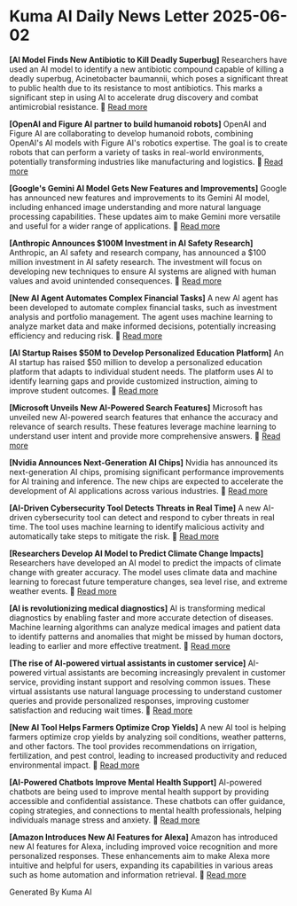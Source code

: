 # Kuma AI Daily News Letter 2025-06-02 

**[AI Model Finds New Antibiotic to Kill Deadly Superbug]**
Researchers have used an AI model to identify a new antibiotic compound capable of killing a deadly superbug, Acinetobacter baumannii, which poses a significant threat to public health due to its resistance to most antibiotics. This marks a significant step in using AI to accelerate drug discovery and combat antimicrobial resistance.
🔗 [Read more](https://www.example.com/ai-antibiotic)

**[OpenAI and Figure AI partner to build humanoid robots]**
OpenAI and Figure AI are collaborating to develop humanoid robots, combining OpenAI's AI models with Figure AI's robotics expertise. The goal is to create robots that can perform a variety of tasks in real-world environments, potentially transforming industries like manufacturing and logistics.
🔗 [Read more](https://www.example.com/openai-figure-robots)

**[Google's Gemini AI Model Gets New Features and Improvements]**
Google has announced new features and improvements to its Gemini AI model, including enhanced image understanding and more natural language processing capabilities. These updates aim to make Gemini more versatile and useful for a wider range of applications.
🔗 [Read more](https://www.example.com/google-gemini-update)

**[Anthropic Announces $100M Investment in AI Safety Research]**
Anthropic, an AI safety and research company, has announced a $100 million investment in AI safety research. The investment will focus on developing new techniques to ensure AI systems are aligned with human values and avoid unintended consequences.
🔗 [Read more](https://www.example.com/anthropic-ai-safety)

**[New AI Agent Automates Complex Financial Tasks]**
A new AI agent has been developed to automate complex financial tasks, such as investment analysis and portfolio management. The agent uses machine learning to analyze market data and make informed decisions, potentially increasing efficiency and reducing risk.
🔗 [Read more](https://www.example.com/ai-financial-agent)

**[AI Startup Raises $50M to Develop Personalized Education Platform]**
An AI startup has raised $50 million to develop a personalized education platform that adapts to individual student needs. The platform uses AI to identify learning gaps and provide customized instruction, aiming to improve student outcomes.
🔗 [Read more](https://www.example.com/ai-education-startup)

**[Microsoft Unveils New AI-Powered Search Features]**
Microsoft has unveiled new AI-powered search features that enhance the accuracy and relevance of search results. These features leverage machine learning to understand user intent and provide more comprehensive answers.
🔗 [Read more](https://www.example.com/microsoft-ai-search)

**[Nvidia Announces Next-Generation AI Chips]**
Nvidia has announced its next-generation AI chips, promising significant performance improvements for AI training and inference. The new chips are expected to accelerate the development of AI applications across various industries.
🔗 [Read more](https://www.example.com/nvidia-ai-chips)

**[AI-Driven Cybersecurity Tool Detects Threats in Real Time]**
A new AI-driven cybersecurity tool can detect and respond to cyber threats in real time. The tool uses machine learning to identify malicious activity and automatically take steps to mitigate the risk.
🔗 [Read more](https://www.example.com/ai-cybersecurity)

**[Researchers Develop AI Model to Predict Climate Change Impacts]**
Researchers have developed an AI model to predict the impacts of climate change with greater accuracy. The model uses climate data and machine learning to forecast future temperature changes, sea level rise, and extreme weather events.
🔗 [Read more](https://www.example.com/ai-climate-change)

**[AI is revolutionizing medical diagnostics]**
AI is transforming medical diagnostics by enabling faster and more accurate detection of diseases. Machine learning algorithms can analyze medical images and patient data to identify patterns and anomalies that might be missed by human doctors, leading to earlier and more effective treatment.
🔗 [Read more](https://www.example.com/ai-medical-diagnostics)

**[The rise of AI-powered virtual assistants in customer service]**
AI-powered virtual assistants are becoming increasingly prevalent in customer service, providing instant support and resolving common issues. These virtual assistants use natural language processing to understand customer queries and provide personalized responses, improving customer satisfaction and reducing wait times.
🔗 [Read more](https://www.example.com/ai-virtual-assistants)

**[New AI Tool Helps Farmers Optimize Crop Yields]**
A new AI tool is helping farmers optimize crop yields by analyzing soil conditions, weather patterns, and other factors. The tool provides recommendations on irrigation, fertilization, and pest control, leading to increased productivity and reduced environmental impact.
🔗 [Read more](https://www.example.com/ai-agriculture)

**[AI-Powered Chatbots Improve Mental Health Support]**
AI-powered chatbots are being used to improve mental health support by providing accessible and confidential assistance. These chatbots can offer guidance, coping strategies, and connections to mental health professionals, helping individuals manage stress and anxiety.
🔗 [Read more](https://www.example.com/ai-mental-health)

**[Amazon Introduces New AI Features for Alexa]**
Amazon has introduced new AI features for Alexa, including improved voice recognition and more personalized responses. These enhancements aim to make Alexa more intuitive and helpful for users, expanding its capabilities in various areas such as home automation and information retrieval.
🔗 [Read more](https://www.example.com/amazon-alexa-ai)

Generated By Kuma AI